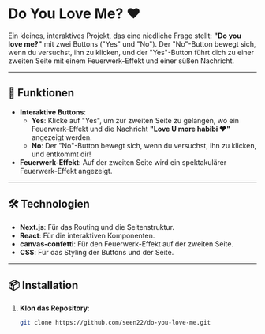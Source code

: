 # Do You Love Me? ❤️

Ein kleines, interaktives Projekt, das eine niedliche Frage stellt: **"Do you love me?"** mit zwei Buttons ("Yes" und "No"). Der "No"-Button bewegt sich, wenn du versuchst, ihn zu klicken, und der "Yes"-Button führt dich zu einer zweiten Seite mit einem Feuerwerk-Effekt und einer süßen Nachricht.

---

## 🚀 Funktionen

- **Interaktive Buttons**:
  - **Yes**: Klicke auf "Yes", um zur zweiten Seite zu gelangen, wo ein Feuerwerk-Effekt und die Nachricht **"Love U more habibi ❤️"** angezeigt werden.
  - **No**: Der "No"-Button bewegt sich, wenn du versuchst, ihn zu klicken, und entkommt dir!
- **Feuerwerk-Effekt**: Auf der zweiten Seite wird ein spektakulärer Feuerwerk-Effekt angezeigt.

---

## 🛠️ Technologien

- **Next.js**: Für das Routing und die Seitenstruktur.
- **React**: Für die interaktiven Komponenten.
- **canvas-confetti**: Für den Feuerwerk-Effekt auf der zweiten Seite.
- **CSS**: Für das Styling der Buttons und der Seite.

---

## 📦 Installation

1. **Klon das Repository**:
   ```bash
   git clone https://github.com/seen22/do-you-love-me.git
